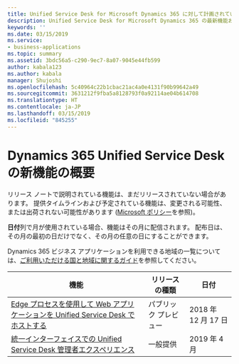 ```yaml
---
title: Unified Service Desk for Microsoft Dynamics 365 に対して計画されている機能の概要
description: Unified Service Desk for Microsoft Dynamics 365 の最新機能およびエンゲージメントを簡単に確認します
keywords: ''
ms.date: 03/15/2019
ms.service:
- business-applications
ms.topic: summary
ms.assetid: 3bdc56a5-c290-9ec7-8a07-9045e44fb599
author: kabala123
ms.author: kabala
manager: Shujoshi
ms.openlocfilehash: 5c40964c22b1cbac21ac4a0e4131f90b99642a49
ms.sourcegitcommit: 3631212f9fba5a8128793f0a92114ae04b614708
ms.translationtype: HT
ms.contentlocale: ja-JP
ms.lasthandoff: 03/15/2019
ms.locfileid: "845255"
---
```

#  <a name="summary-of-whats-new-in-dynamics-365-unified-service-desk"></a>Dynamics 365 Unified Service Desk の新機能の概要 

リリース ノートで説明されている機能は、まだリリースされていない場合があります。 提供タイムラインおよび予定されている機能は、変更される可能性、または出荷されない可能性があります ([Microsoft ポリシー](https://go.microsoft.com/fwlink/p/?linkid=2007332)を参照)。

**日付**列で月が使用されている場合、機能はその月に配信されます。 配布日は、その月の最初の日だけでなく、その月の任意の日にすることができます。

Dynamics 365 ビジネス アプリケーションを利用できる地域の一覧については、[ご利用いただける国と地域に関するガイド](https://aka.ms/dynamics_365_international_availability_deck)を参照してください。 


| 機能                                                                                                                                                                                       | リリースの種類   | 日付 |
|-----------------------------------------------------------------------------------------------------------------------------------------------------------------------------------------------|----------------|----------------------|
| [Edge プロセスを使用して Web アプリケーションを Unified Service Desk でホストする](using-edge-process-hosting-web-applications-in-unified-service-desk.md) | パブリック プレビュー | 2018 年 12 月 17 日          |
| [統一インターフェイスでの Unified Service Desk 管理者エクスペリエンス](unified-service-desk-admin-experience-on-unified-client.md)                                                                     | 一般提供             | 2019 年 4 月          |

